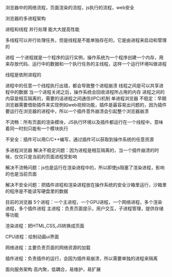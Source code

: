 浏览器中的网络流程，页面渲染的流程，js执行的流程，web安全

浏览器的多进程架构

进程和线程
并行处理 能大大提高性能

多线程可以并行处理任务，但是线程是不能单独存在的，它是由进程来启动和管理的

进程
一个进程就是一个程序的运行实例，操作系统为一个程序创建一个内存，用来存放代码、运行中的数据和一个执行任务的主线程，这样一个运行环境叫做进程

线程是依附进程的

进程中的任意一个线程执行出错，都会导致整个进程崩溃
线程之间是可以共享进程中的数据
当一个进程关闭之后，操作系统会回收进程所占用的内存
进程之间的内容是相互隔离的，需要的话进程之间通信(IPC)机制
单进程浏览器
不稳定：早期浏览器需要借助插件来实现例如web视频功能，插件是最容易出问题的，因为插件要运行在浏览器的进程中，所以一个插件意外崩溃会引起整个浏览器崩溃

不流畅：所有页面的渲染模块，JS执行环境以及插件都运行在一个线程中，意味着同一时刻只能有一个模块执行

不安全：插件可以用C/C++编写，通过插件可以获取到操作系统的任意资源

多进程浏览器
解决不稳定问题：因为进程是相互隔离的，当一个插件崩溃的时候，仅仅只是当前的页面进程受影响

解决不流畅问题：js也是运行在渲染进程中的，所以即使js阻塞了渲染进程，影响的也是当前页面

解决不安全问题：把插件进程和渲染进程放在操作系统的安全沙箱里运行，沙箱里的程序是不能读写硬盘里的数据

目前的浏览器
5个进程：一个主进程，一个GPU进程，一个网络进程，多个渲染进程，多个插件进程 主进程：负责页面提示，用户交互，子进程管理，提供存储等功能

渲染进程：把HTML,CSS,JS转换成页面

CPU进程：绘制动画ui界面

网络进程：主要负责页面的网络资源的加载

插件进程：负责插件的运行，会因为插件易崩溃，所以需要单独的进程来隔离

面向服务架构
高内聚，低耦合，易维护，易扩展